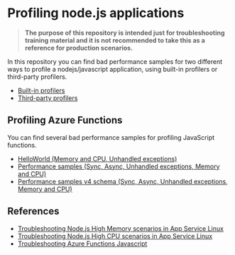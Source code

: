 # Profiling node.js applications

> **The purpose of this repository is intended just for troubleshooting training material and it is not recommended to take this as a reference for production scenarios.**

In this repository you can find bad performance samples for two different ways to profile a nodejs/javascript application, using built-in profilers or third-party profilers.

- [Built-in profilers](https://github.com/azureossd/nodejs-performance-samples/tree/master/memory-cpu-built-in)
- [Third-party profilers](https://github.com/azureossd/nodejs-performance-samples/tree/master/memory-cpu-libraries/linux)

## Profiling Azure Functions

You can find several bad performance samples for profiling JavaScript functions.
 - [HelloWorld (Memory and CPU, Unhandled exceptions)](https://github.com/azureossd/nodejs-performance-samples/tree/master/memory-cpu-built-in/azure-functions/HelloWorldFunction)
 - [Performance samples (Sync, Async, Unhandled exceptions, Memory and CPU)](https://github.com/azureossd/nodejs-performance-samples/tree/master/memory-cpu-built-in/azure-functions/Performance)
  - [Performance samples v4 schema (Sync, Async, Unhandled exceptions, Memory and CPU)](https://github.com/azureossd/nodejs-performance-samples/tree/master/memory-cpu-built-in/azure-functions/Performance-V4)

  ## References
  - [Troubleshooting Node.js High Memory scenarios in App Service Linux](https://azureossd.github.io/2021/12/10/Troubleshooting-NodeJS-High-Memory-scenarios-in-App-Service-Linux/index.html)
 - [Troubleshooting Node.js High CPU scenarios in App Service Linux](https://azureossd.github.io/2021/12/09/Troubleshooting-NodeJS-High-CPU-scenarios-in-App-Service-Linux/index.html)
 - [Troubleshooting Azure Functions Javascript](https://azureossd.github.io/2023/03/13/troubleshooting-javascript-functions-javascript/index.html)
